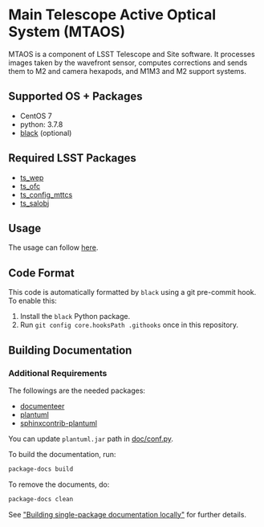 # Main Telescope Active Optical System (MTAOS)

MTAOS is a component of LSST Telescope and Site software. It processes images taken by the wavefront sensor, computes corrections and sends them to M2 and camera hexapods, and M1M3 and M2 support systems.

## Supported OS + Packages

- CentOS 7
- python: 3.7.8
- [black](https://github.com/psf/black) (optional)

## Required LSST Packages

- [ts_wep](https://github.com/lsst-ts/ts_wep)
- [ts_ofc](https://github.com/lsst-ts/ts_ofc)
- [ts_config_mttcs](https://github.com/lsst-ts/ts_config_mttcs)
- [ts_salobj](https://github.com/lsst-ts/ts_salobj)

## Usage

The usage can follow [here](https://ts-mtaos.lsst.io).

## Code Format

This code is automatically formatted by `black` using a git pre-commit hook.
To enable this:

1. Install the `black` Python package.
2. Run `git config core.hooksPath .githooks` once in this repository.

## Building Documentation

### Additional Requirements

The followings are the needed packages:

- [documenteer](https://github.com/lsst-sqre/documenteer)
- [plantuml](https://newcontinuum.dl.sourceforge.net/project/plantuml/plantuml.jar)
- [sphinxcontrib-plantuml](https://pypi.org/project/sphinxcontrib-plantuml/)

You can update `plantuml.jar` path in [doc/conf.py](doc/conf.py).

To build the documentation, run:

```bash
package-docs build
```

To remove the documents, do:

```bash
package-docs clean
```

See ["Building single-package documentation locally"](https://developer.lsst.io/stack/building-single-package-docs.html) for further details.
